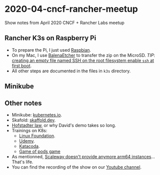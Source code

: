 # 2020-04-cncf-rancher-meetup

Show notes from April 2020 CNCF + Rancher Labs meetup

## Rancher K3s on Raspberry Pi

* To prepare the Pi, I just used [Raspbian](https://www.raspberrypi.org/downloads/).
* On my Mac, I use [BalenaEtcher](https://etcher.io/) to transfer the zip on the MicroSD. *TIP*: [creating an empty file named SSH on the root filesystem enable `ssh` at first boot](https://www.raspberrypi.org/documentation/remote-access/ssh/README.md).
* All other steps are documented in the files in `k3s` directory.

## Minikube

## Other notes

* Minikube: [kubernetes.io](https://kubernetes.io/docs/setup/learning-environment/minikube/).
* Skafold: [skaffold.dev](https://skaffold.dev/).
* [Hofstadter law](https://fr.wikipedia.org/wiki/Loi_de_Hofstadter), or why David's demo takes so long.
* Trainings on K8s:
  * [Linux Foundation](https://training.linuxfoundation.org/training/introduction-to-kubernetes/).
  * [Udemy](https://www.udemy.com/course/docker-mastery/).
  * [Katacoda](https://katacoda.com/).
  * [Game of pods game](https://kodekloud.com/p/game-of-pods-game)
* As mentionned, [Scaleway doesn't provide anymore arm64 instances](https://www.theregister.co.uk/2020/04/21/scaleway_arm64_cloud_end_of_life/)... That's life.
* You can find the recording of the show on our [Youtube channel](https://www.youtube.com/channel/UC0P65MiWcYcHJ4HgoACbLCQ).